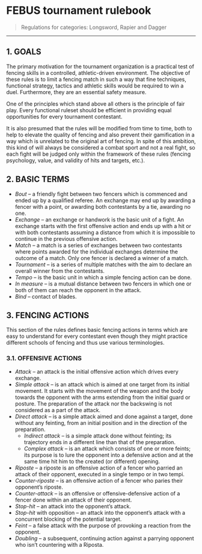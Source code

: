 # FEBUS tournament rulebook
> Regulations for categories: Longsword, Rapier and Dagger
---
## 1. GOALS

The primary motivation for the tournament organization is a practical test of fencing skills in a controlled, athletic-driven environment. The objective of these rules is to limit a fencing match in such a way that fine techniques, functional strategy, tactics and athletic skills would be required to win a duel. Furthermore, they are an essential safety measure.

One of the principles which stand above all others is the principle of fair play. Every functional ruleset should be efficient in providing equal opportunities for every tournament contestant.

It is also presumed that the rules will be modified from time to time, both to help to elevate the quality of fencing and also prevent their gamification in a way which is unrelated to the original art of fencing. In spite of this ambition, this kind of will always be considered a combat sport and not a real fight, so each fight will be judged only within the framework of these rules (fencing psychology, value, and validity of hits and targets, etc.).


## 2. BASIC TERMS

- *Bout* – a friendly fight between two fencers which is commenced and ended up by a qualified referee. An exchange may end up by awarding a fencer with a point, or awarding both contestants by a tie, awarding no one.
- *Exchange* – an exchange or handwork is the basic unit of a fight. An exchange starts with the first offensive action and ends up with a hit or with both contestants assuming a distance from which it is impossible to continue in the previous offensive action.
- *Match* – a match is a series of exchanges between two contestants where points awarded for the individual exchanges determine the outcome of a match. Only one fencer is declared a winner of a match.
- *Tournament* – is a series of multiple matches with the aim to declare an overall winner from the contestants.
- *Tempo* – is the basic unit in which a simple fencing action can be done.
- *In measure* – is a mutual distance between two fencers in which one or both of them can reach the opponent in the attack.
- *Bind* – contact of blades.

## 3. FENCING ACTIONS
This section of the rules defines basic fencing actions in terms which are easy to understand for every contestant even though they might practice different schools of fencing and thus use various terminologies.

### 3.1.	OFFENSIVE ACTIONS
* *Attack* – an attack is the initial offensive action which drives every exchange.
* *Simple attack* – is an attack which is aimed at one target from its initial movement. It starts with the movement of the weapon and the body towards the opponent with the arms extending from the initial guard or posture. The preparation of the attack nor the backswing is not considered as a part of the attack.
* *Direct attack* – is a simple attack aimed and done against a target, done without any feinting, from an initial position and in the direction of the preparation.
    * *Indirect attack* – is a simple attack done without feinting; its trajectory ends in a different line than that of the preparation.
    * *Complex attack* – is an attack which consists of one or more feints; its purpose is to lure the opponent into a defensive action and at the same time hit him to the created (or different) opening.
* *Riposte* – a riposte is an offensive action of a fencer who parried an attack of their opponent, executed in a single tempo or in two tempi.
* *Counter-riposte* – is an offensive action of a fencer who paries their opponent’s riposte.
* *Counter-attack* – is an offensive or offensive-defensive action of a fencer done within an attack of their opponent.
* *Stop-hit* – an attack into the opponent’s attack.
* *Stop-hit* with opposition – an attack into the opponent’s attack with a concurrent blocking of the potential target.
* *Feint* – a false attack with the purpose of provoking a reaction from the opponent.
* *Doubling* – a subsequent, continuing action against a parrying opponent who isn’t countering with a Riposta.
